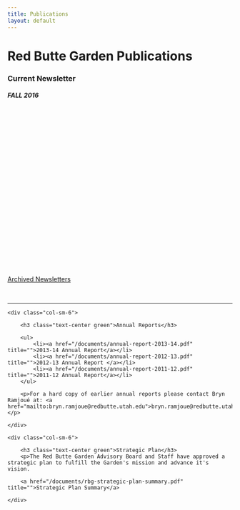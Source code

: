 ```yaml
---
title: Publications
layout: default
---
```


<h1>Red Butte Garden Publications</h1>

<h3 class="green">Current Newsletter</h3>

<h5>FALL 2016</h5>
<div data-configid="3843704/39014329" style="width:525px; height:340px;" class="issuuembed"></div>
<script type="text/javascript" src="//e.issuu.com/embed.js" async="true"></script>


<br />
<p><a href="/newsletters">Archived Newsletters</a></p>
<br />

<hr>

<div class="row-fluid">

	<div class="col-sm-6">
		
		<h3 class="text-center green">Annual Reports</h3>
		
		<ul>
			<li><a href="/documents/annual-report-2013-14.pdf" title="">2013-14 Annual Report</a></li>
			<li><a href="/documents/annual-report-2012-13.pdf" title="">2012-13 Annual Report </a></li>
			<li><a href="/documents/annual-report-2011-12.pdf" title="">2011-12 Annual Report</a></li>
		</ul>
		
		<p>For a hard copy of earlier annual reports please contact Bryn Ramjoué at: <a href="mailto:bryn.ramjoue@redbutte.utah.edu">bryn.ramjoue@redbutte.utah.edu</a></p>
	
	</div>

	<div class="col-sm-6">
		
		<h3 class="text-center green">Strategic Plan</h3>
		<p>The Red Butte Garden Advisory Board and Staff have approved a strategic plan to fulfill the Garden's mission and advance it's vision. 
		
		<a href="/documents/rbg-strategic-plan-summary.pdf" title="">Strategic Plan Summary</a>
		
	</div>

</div>